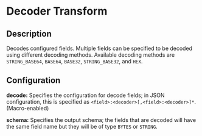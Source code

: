 # Decoder Transform


Description
-----------
Decodes configured fields. Multiple fields can be specified to be decoded using different decoding methods.
Available decoding methods are ``STRING_BASE64``, ``BASE64``, ``BASE32``, ``STRING_BASE32``, and ``HEX``.


Configuration
-------------
**decode:** Specifies the configuration for decode fields; in JSON configuration, 
this is specified as ``<field>:<decoder>[,<field>:<decoder>]*``. (Macro-enabled)

**schema:** Specifies the output schema; the fields that are decoded will have the same field 
name but they will be of type ``BYTES`` or ``STRING``.
